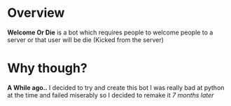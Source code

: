 # Overview
**Welcome Or Die** is a bot which requires people to welcome people to a server or that user will be die (Kicked from the server)

# Why though?
**A While ago..** I decided to try and create this bot I was really bad at python at the time and failed miserably so I decided to remake it *7 months later*

